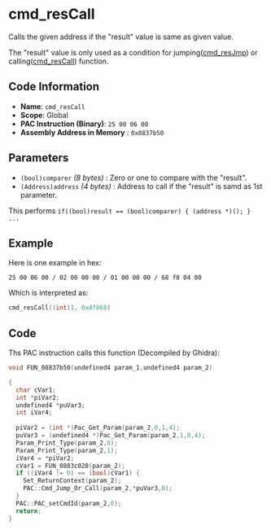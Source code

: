 # cmd_resCall

Calls the given address if the "result" value is same as given value.

The "result" value is only used as a condition for jumping([cmd_resJmp](./cmd_resjmp.md)) or calling([cmd_resCall](./cmd_rescall.md)) function.

## Code Information

- **Name**: `cmd_resCall`
- **Scope**: Global
- **PAC Instruction (Binary)**: `25 00 06 00`
- **Assembly Address in Memory** : `0x8837b50`

## Parameters

- `(bool)comparer` *(8 bytes)* : Zero or one to compare with the "result".
- `(Address)address` *(4 bytes)* : Address to call if the "result" is samd as 1st parameter.

This performs `if((bool)result == (bool)comparer) { (address *)(); } ...`

## Example

Here is one example in hex:

```25 00 06 00 / 02 00 00 00 / 01 00 00 00 / 68 f8 04 00```

Which is interpreted as:

```c
cmd_resCall((int)1, 0x4f868)
```

## Code

Ths PAC instruction calls this function (Decompiled by Ghidra):

```c
void FUN_08837b50(undefined4 param_1,undefined4 param_2)

{
  char cVar1;
  int *piVar2;
  undefined4 *puVar3;
  int iVar4;
  
  piVar2 = (int *)Pac_Get_Param(param_2,0,1,4);
  puVar3 = (undefined4 *)Pac_Get_Param(param_2,1,0,4);
  Param_Print_Type(param_2,0);
  Param_Print_Type(param_2,1);
  iVar4 = *piVar2;
  cVar1 = FUN_0883c028(param_2);
  if ((iVar4 != 0) == (bool)cVar1) {
    Set_ReturnContext(param_2);
    PAC::Cmd_Jump_Or_Call(param_2,*puVar3,0);
  }
  PAC::PAC_setCmdId(param_2,0);
  return;
}
```

